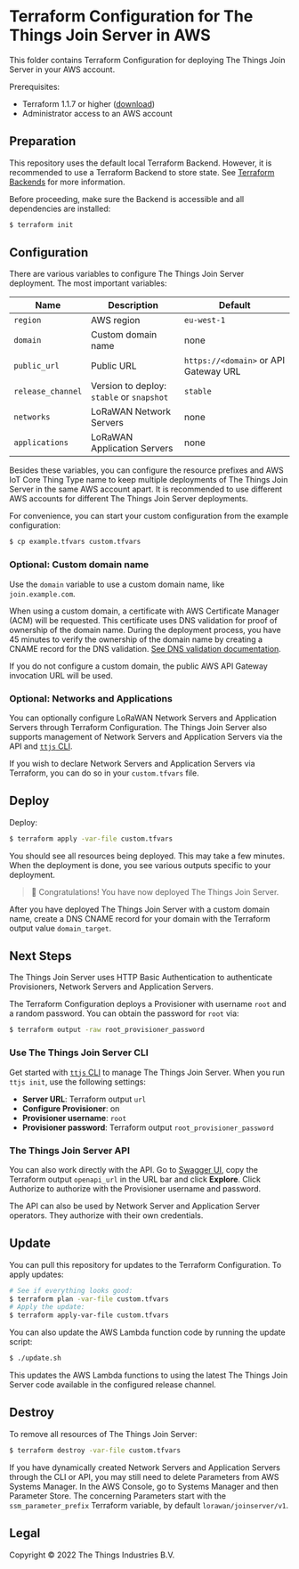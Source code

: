 # Terraform Configuration for The Things Join Server in AWS

This folder contains Terraform Configuration for deploying The Things Join Server in your AWS account.

Prerequisites:

- Terraform 1.1.7 or higher ([download](https://www.terraform.io/downloads))
- Administrator access to an AWS account

## Preparation

This repository uses the default local Terraform Backend. However, it is recommended to use a Terraform Backend to store state. See [Terraform Backends](https://www.terraform.io/language/settings/backends) for more information.

Before proceeding, make sure the Backend is accessible and all dependencies are installed:

```bash
$ terraform init
```

## Configuration

There are various variables to configure The Things Join Server deployment. The most important variables:

| Name              | Description                               | Default                               |
| ----------------- | ----------------------------------------- | ------------------------------------- |
| `region`          | AWS region                                | `eu-west-1`                           |
| `domain`          | Custom domain name                        | none                                  |
| `public_url`      | Public URL                                | `https://<domain>` or API Gateway URL |
| `release_channel` | Version to deploy: `stable` or `snapshot` | `stable`                              |
| `networks`        | LoRaWAN Network Servers                   | none                                  |
| `applications`    | LoRaWAN Application Servers               | none                                  |

Besides these variables, you can configure the resource prefixes and AWS IoT Core Thing Type name to keep multiple deployments of The Things Join Server in the same AWS account apart. It is recommended to use different AWS accounts for different The Things Join Server deployments.

For convenience, you can start your custom configuration from the example configuration:

```bash
$ cp example.tfvars custom.tfvars
```

### Optional: Custom domain name

Use the `domain` variable to use a custom domain name, like `join.example.com`.

When using a custom domain, a certificate with AWS Certificate Manager (ACM) will be requested. This certificate uses DNS validation for proof of ownership of the domain name. During the deployment process, you have 45 minutes to verify the ownership of the domain name by creating a CNAME record for the DNS validation. [See DNS validation documentation](https://docs.aws.amazon.com/acm/latest/userguide/dns-validation.html).

If you do not configure a custom domain, the public AWS API Gateway invocation URL will be used.

### Optional: Networks and Applications

You can optionally configure LoRaWAN Network Servers and Application Servers through Terraform Configuration. The Things Join Server also supports management of Network Servers and Application Servers via the API and [`ttjs` CLI](https://www.npmjs.com/package/ttjs-cli).

If you wish to declare Network Servers and Application Servers via Terraform, you can do so in your `custom.tfvars` file.

## Deploy

Deploy:

```bash
$ terraform apply -var-file custom.tfvars
```

You should see all resources being deployed. This may take a few minutes. When the deployment is done, you see various outputs specific to your deployment.

> 🎉 Congratulations! You have now deployed The Things Join Server.

After you have deployed The Things Join Server with a custom domain name, create a DNS CNAME record for your domain with the Terraform output value `domain_target`.

## Next Steps

The Things Join Server uses HTTP Basic Authentication to authenticate Provisioners, Network Servers and Application Servers.

The Terraform Configuration deploys a Provisioner with username `root` and a random password. You can obtain the password for `root` via:

```bash
$ terraform output -raw root_provisioner_password
```

### Use The Things Join Server CLI

Get started with [`ttjs` CLI](https://www.npmjs.com/package/ttjs-cli) to manage The Things Join Server. When you run `ttjs init`, use the following settings:

- **Server URL**: Terraform output `url`
- **Configure Provisioner**: on
- **Provisioner username**: `root`
- **Provisioner password**: Terraform output `root_provisioner_password`

### The Things Join Server API

You can also work directly with the API. Go to [Swagger UI](https://petstore.swagger.io), copy the Terraform output `openapi_url` in the URL bar and click **Explore**. Click Authorize to authorize with the Provisioner username and password.

The API can also be used by Network Server and Application Server operators. They authorize with their own credentials.

## Update

You can pull this repository for updates to the Terraform Configuration. To apply updates:

```bash
# See if everything looks good:
$ terraform plan -var-file custom.tfvars
# Apply the update:
$ terraform apply-var-file custom.tfvars
```

You can also update the AWS Lambda function code by running the update script:

```bash
$ ./update.sh
```

This updates the AWS Lambda functions to using the latest The Things Join Server code available in the configured release channel.

## Destroy

To remove all resources of The Things Join Server:

```bash
$ terraform destroy -var-file custom.tfvars
```

If you have dynamically created Network Servers and Application Servers through the CLI or API, you may still need to delete Parameters from AWS Systems Manager. In the AWS Console, go to Systems Manager and then Parameter Store. The concerning Parameters start with the `ssm_parameter_prefix` Terraform variable, by default `lorawan/joinserver/v1`.

## Legal

Copyright © 2022 The Things Industries B.V.
